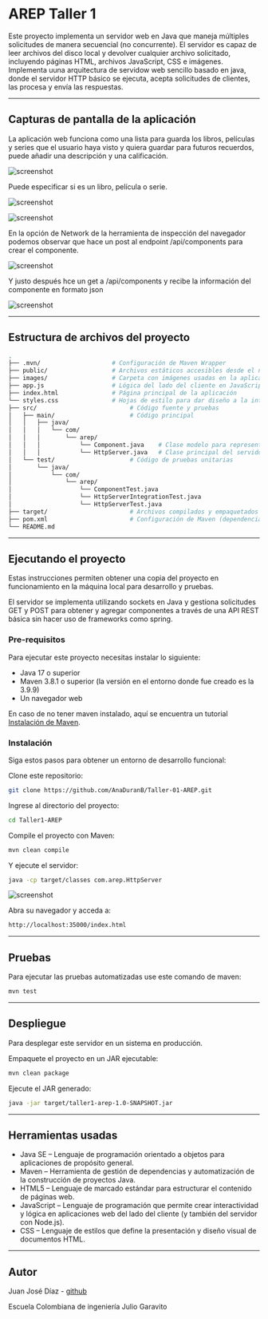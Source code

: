 # AREP Taller 1 

Este proyecto implementa un servidor web en Java que maneja múltiples solicitudes de manera secuencial (no concurrente). El servidor es capaz de leer archivos del disco local y devolver cualquier archivo solicitado, incluyendo páginas HTML, archivos JavaScript, CSS e imágenes. Implementa uuna arquitectura de servidow web sencillo basado en java, donde el servidor HTTP básico se ejecuta, acepta solicitudes de clientes, las procesa y envía las respuestas.

---

## Capturas de pantalla de la aplicación

La aplicación web funciona como una lista para guarda los libros, películas y series que el usuario haya visto y quiera guardar para futuros recuerdos, puede añadir una descripción y una calificación.

![screenshot](/public/images/image.png)

Puede especificar si es un libro, película o serie.

![screenshot](/public/images/image2.png)

![screenshot](/public/images/image3.png)

En la opción de Network de la herramienta de inspección del navegador podemos observar que hace un post al endpoint /api/components para crear el componente.

![screenshot](/public/images/image5.png)

Y justo después hce un get a /api/components y recibe la información del componente en formato json

![screenshot](/public/images/image4.png)


---

## Estructura de archivos del proyecto

```bash
.
├── .mvn/                    # Configuración de Maven Wrapper
├── public/                  # Archivos estáticos accesibles desde el navegador
├── images/                  # Carpeta con imágenes usadas en la aplicación y en el readme
├── app.js                   # Lógica del lado del cliente en JavaScript
├── index.html               # Página principal de la aplicación
└── styles.css               # Hojas de estilo para dar diseño a la interfaz
├── src/                          # Código fuente y pruebas
│   ├── main/                     # Código principal
│   │   ├── java/                 
│   │   │   └── com/
│   │   │       └── arep/
│   │   │           └── Component.java    # Clase modelo para representar un componente
│   │   │           └── HttpServer.java   # Clase principal del servidor
│   └── test/                     # Código de pruebas unitarias
│       └── java/
│           └── com/
│               └── arep/
│                   └── ComponentTest.java
│                   └── HttpServerIntegrationTest.java
│                   └── HttpServerTest.java
├── target/                       # Archivos compilados y empaquetados (generado por Maven)
├── pom.xml                       # Configuración de Maven (dependencias y build)
└── README.md
```

---

## Ejecutando el proyecto

Estas instrucciones permiten obtener una copia del proyecto en funcionamiento en la máquina local para desarrollo y pruebas.

El servidor se implementa utilizando sockets en Java y gestiona solicitudes GET y POST para obtener y agregar componentes a través de una API REST básica sin hacer uso de frameworks como spring.

### Pre-requisitos

Para ejecutar este proyecto necesitas instalar lo siguiente:

- Java 17 o superior
- Maven 3.8.1 o superior (la versión en el entorno donde fue creado es la 3.9.9)
- Un navegador web
  
En caso de no tener maven instalado, aquí se encuentra un tutorial [Instalación de Maven](https://es.stackoverflow.com/questions/65317/como-instalar-maven-en-windows). 

### Instalación

Siga estos pasos para obtener un entorno de desarrollo funcional:

Clone este repositorio:

```bash
git clone https://github.com/AnaDuranB/Taller-01-AREP.git
```

Ingrese al directorio del proyecto:

```bash
cd Taller1-AREP
```

Compile el proyecto con Maven:

```bash
mvn clean compile
```

Y ejecute el servidor:

```bash
java -cp target/classes com.arep.HttpServer
```

![screenshot](/public/images/image6.png)

Abra su navegador y acceda a:

```bash
http://localhost:35000/index.html
```

---

## Pruebas

Para ejecutar las pruebas automatizadas use este comando de maven:

```bash
mvn test
```

---

## Despliegue

Para desplegar este servidor en un sistema en producción.

Empaquete el proyecto en un JAR ejecutable:

```bash
mvn clean package
```

Ejecute el JAR generado:

```bash
java -jar target/taller1-arep-1.0-SNAPSHOT.jar 
```

---

## Herramientas usadas

- Java SE – Lenguaje de programación orientado a objetos para aplicaciones de propósito general.
- Maven – Herramienta de gestión de dependencias y automatización de la construcción de proyectos Java.
- HTML5 – Lenguaje de marcado estándar para estructurar el contenido de páginas web.
- JavaScript – Lenguaje de programación que permite crear interactividad y lógica en aplicaciones web del lado del cliente (y también del servidor con Node.js).
- CSS – Lenguaje de estilos que define la presentación y diseño visual de documentos HTML.

---

## Autor

Juan José Díaz - [github](https://github.com/Juan-Jose-D)

Escuela Colombiana de ingeniería Julio Garavito
